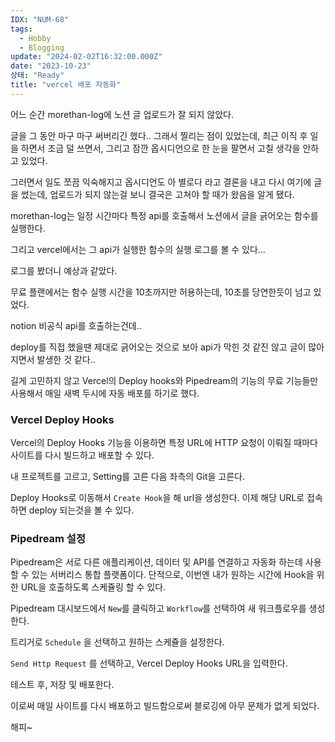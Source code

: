 ```yaml
---
IDX: "NUM-68"
tags:
  - Hobby
  - Blogging
update: "2024-02-02T16:32:00.000Z"
date: "2023-10-23"
상태: "Ready"
title: "vercel 배포 자동화"
---
```

어느 순간 morethan-log에 노션 글 업로드가 잘 되지 않았다. 



글을 그 동안 마구 마구 써버리긴 했다.. 그래서 찔리는 점이 있었는데, 최근 이직 후 일을 하면서 조금 덜 쓰면서, 그리고 잠깐 옵시디언으로 한 눈을 팔면서 고칠 생각을 안하고 있었다. 

그러면서 일도 쪼끔 익숙해지고 옵시디언도 아 별로다 라고 결론을 내고 다시 여기에 글을 썼는데, 업로드가 되지 않는걸 보니 결국은 고쳐야 할 때가 왔음을 알게 됐다. 



morethan-log는 일정 시간마다 특정 api를 호출해서 노션에서 글을 긁어오는 함수를 실행한다. 

그리고 vercel에서는 그 api가 실행한 함수의 실행 로그를 볼 수 있다… 



로그를 봤더니 예상과 같았다. 

무료 플랜에서는 함수 실행 시간을 10초까지만 허용하는데, 10초를 당연한듯이 넘고 있었다. 



notion 비공식 api를 호출하는건데.. 

deploy를 직접 했을땐 제대로 긁어오는 것으로 보아 api가 막힌 것 같진 않고 글이 많아지면서 발생한 것 같다.. 

길게 고민하지 않고 Vercel의 Deploy hooks와 Pipedream의 기능의 무료 기능들만 사용해서 매일 새벽 두시에 자동 배포를 하기로 했다. 

### Vercel Deploy Hooks

Vercel의 Deploy Hooks 기능을 이용하면 특정 URL에 HTTP 요청이 이뤄질 때마다 사이트를 다시 빌드하고 배포할 수 있다. 

내 프로젝트를 고르고, Setting를 고른 다음 좌측의 Git을 고른다. 

Deploy Hooks로 이동해서 `Create Hook`을 해 url을 생성한다. 이제 해당 URL로 접속하면 deploy 되는것을 볼 수 있다. 

### Pipedream 설정

Pipedream은 서로 다른 애플리케이션, 데이터 및 API를 연결하고 자동화 하는데 사용할 수 있는 서버리스 통합 플랫폼이다. 단적으로, 이번엔 내가 원하는 시간에 Hook을 위한 URL을 호출하도록 스케쥴링 할 수 있다. 

Pipedream 대시보드에서 `New`를 클릭하고 `Workflow`를 선택하여 새 워크플로우를 생성한다. 

트리거로 `Schedule` 을 선택하고 원하는 스케쥴을 설정한다. 

`Send Http Request` 를 선택하고, Vercel Deploy Hooks URL을 입력한다. 

테스트 후, 저장 및 배포한다. 



이로써 매일 사이트를 다시 배포하고 빌드함으로써 블로깅에 아무 문제가 없게 되었다. 

해피~

